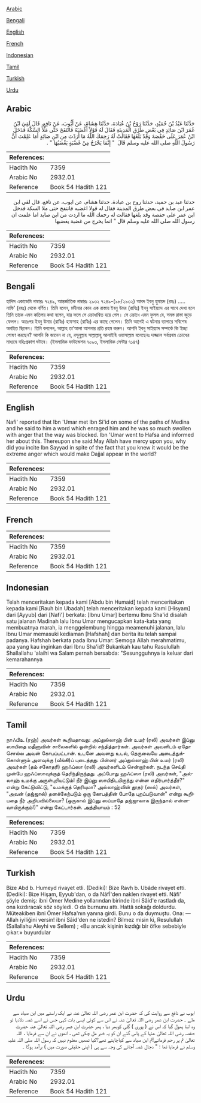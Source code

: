 [Arabic](#arabic)

[Bengali](#bengali)

[English](#english)

[French](#french)

[Indonesian](#indonesian)

[Tamil](#tamil)

[Turkish](#turkish)

[Urdu](#urdu)

## Arabic


<div dir="rtl" lang="ar" style={{fontSize:'larger',backgroundColor:'#f8f9fa',padding:20}}>
حَدَّثَنَا عَبْدُ بْنُ حُمَيْدٍ، حَدَّثَنَا رَوْحُ بْنُ عُبَادَةَ، حَدَّثَنَا هِشَامٌ، عَنْ أَيُّوبَ، عَنْ نَافِعٍ، قَالَ لَقِيَ ابْنُ عُمَرَ ابْنَ صَائِدٍ فِي بَعْضِ طُرُقِ الْمَدِينَةِ فَقَالَ لَهُ قَوْلاً أَغْضَبَهُ فَانْتَفَخَ حَتَّى مَلأَ السِّكَّةَ فَدَخَلَ ابْنُ عُمَرَ عَلَى حَفْصَةَ وَقَدْ بَلَغَهَا فَقَالَتْ لَهُ رَحِمَكَ اللَّهُ مَا أَرَدْتَ مِنِ ابْنِ صَائِدٍ أَمَا عَلِمْتَ أَنَّ رَسُولَ اللَّهِ صلى الله عليه وسلم قَالَ ‏ "‏ إِنَّمَا يَخْرُجُ مِنْ غَضْبَةٍ يَغْضَبُهَا ‏"‏ ‏.‏
</div>
<div style={{backgroundColor:'#f8f9fa',padding:20, marginBottom: 10}}><table> <thead> <tr> <th>References:</th> <th></th> </tr> </thead> <tbody><tr><td>Hadith No</td><td>7359</td></tr><tr><td>Arabic No</td><td>2932.01</td></tr><tr><td>Reference</td><td>Book 54 Hadith 121</td></tr></tbody></table></div>


<div dir="rtl" lang="ar" style={{fontSize:'larger',backgroundColor:'#f8f9fa',padding:20}}>
حدثنا عبد بن حميد، حدثنا روح بن عبادة، حدثنا هشام، عن ايوب، عن نافع، قال لقي ابن عمر ابن صايد في بعض طرق المدينة فقال له قولا اغضبه فانتفخ حتى ملا السكة فدخل ابن عمر على حفصة وقد بلغها فقالت له رحمك الله ما اردت من ابن صايد اما علمت ان رسول الله صلى الله عليه وسلم قال " انما يخرج من غضبة يغضبها
</div>
<div style={{backgroundColor:'#f8f9fa',padding:20, marginBottom: 10}}><table> <thead> <tr> <th>References:</th> <th></th> </tr> </thead> <tbody><tr><td>Hadith No</td><td>7359</td></tr><tr><td>Arabic No</td><td>2932.01</td></tr><tr><td>Reference</td><td>Book 54 Hadith 121</td></tr></tbody></table></div>

## Bengali


<div dir="ltr" lang="bn" style={{fontSize:'larger',backgroundColor:'#f8f9fa',padding:20}}>
হাদিস একাডেমি নাম্বারঃ ৭২৪৯, আন্তর্জাতিক নাম্বারঃ ২৯৩২ ৭২৪৯-(৯৮/২৯৩২) আবদ ইবনু হুমায়দ (রহঃ) ..... নাফি’ (রহঃ) থেকে বর্ণিত। তিনি বলেন, মদীনার কোন এক রাস্তায় ইবনু উমর (রাযিঃ) ইবনু সাইয়্যাদ এর সাথে দেখা হলে তিনি তাকে এমন কতিপয় কথা বলেন, যার ফলে সে ক্রোধাম্বিত হয়ে গেল। সে ক্রোধে এমন ফুলল যে, সমস্ত রাস্তা জুড়ে ফেলল। অতঃপর ইবনু উমার (রাযিঃ) হাফসাহ (রাযিঃ) এর কাছে গেলেন। তিনি আগেই এ ঘটনার ব্যাপারে সবিশেষ অবহিত ছিলেন। তিনি বললেন, আল্লাহ তা’আলা আপনার প্রতি রহম করুন। আপনি ইবনু সাইয়্যাদ সম্পর্কে কি ইচ্ছা পোষণ করছেন? আপনি কি জানেন না যে, রসূলুল্লাহ সাল্লাল্লাহু আলাইহি ওয়াসাল্লাম বলেছেনঃ দাজ্জাল সর্বপ্রথম ক্রোধের মাধ্যমে বহিঃপ্রকাশ ঘটাবে। (ইসলামিক ফাউন্ডেশন ৭০৯৩, ইসলামিক সেন্টার ৭১৪৭)
</div>
<div style={{backgroundColor:'#f8f9fa',padding:20, marginBottom: 10}}><table> <thead> <tr> <th>References:</th> <th></th> </tr> </thead> <tbody><tr><td>Hadith No</td><td>7359</td></tr><tr><td>Arabic No</td><td>2932.01</td></tr><tr><td>Reference</td><td>Book 54 Hadith 121</td></tr></tbody></table></div>

## English


<div dir="ltr" lang="en" style={{fontSize:'larger',backgroundColor:'#f8f9fa',padding:20}}>
Nafi' reported that Ibn 'Umar met Ibn Si'id on some of the paths of Medina and he said to him a word which enraged him and he was so much swollen with anger that the way was blocked. Ibn 'Umar went to Hafsa and informed her about this. Thereupon she said:May Allah have mercy upon you, why did you incite Ibn Sayyad in spite of the fact that you knew it would be the extreme anger which would make Dajjal appear in the world?
</div>
<div style={{backgroundColor:'#f8f9fa',padding:20, marginBottom: 10}}><table> <thead> <tr> <th>References:</th> <th></th> </tr> </thead> <tbody><tr><td>Hadith No</td><td>7359</td></tr><tr><td>Arabic No</td><td>2932.01</td></tr><tr><td>Reference</td><td>Book 54 Hadith 121</td></tr></tbody></table></div>

## French


<div dir="ltr" lang="fr" style={{fontSize:'larger',backgroundColor:'#f8f9fa',padding:20}}>

</div>
<div style={{backgroundColor:'#f8f9fa',padding:20, marginBottom: 10}}><table> <thead> <tr> <th>References:</th> <th></th> </tr> </thead> <tbody><tr><td>Hadith No</td><td>7359</td></tr><tr><td>Arabic No</td><td>2932.01</td></tr><tr><td>Reference</td><td>Book 54 Hadith 121</td></tr></tbody></table></div>

## Indonesian


<div dir="ltr" lang="id" style={{fontSize:'larger',backgroundColor:'#f8f9fa',padding:20}}>
Telah menceritakan kepada kami [Abdu bin Humaid] telah menceritakan kepada kami [Rauh bin Ubadah] telah menceritakan kepada kami [Hisyam] dari [Ayyub] dari [Nafi'] berkata: [Ibnu Umar] bertemu Ibnu Sha'id disalah satu jalanan Madinah lalu Ibnu Umar mengucapkan kata-kata yang membuatnya marah, ia menggelembung hingga meamenuhi jalanan, lalu Ibnu Umar memasuki kediaman [Hafshah] dan berita itu telah sampai padanya. Hafshah berkata pada Ibnu Umar: Semoga Allah merahmatimu, apa yang kau inginkan dari Ibnu Sha'id? Bukankah kau tahu Rasulullah Shallallahu 'alaihi wa Salam pernah bersabda: "Sesungguhnya ia keluar dari kemarahannya
</div>
<div style={{backgroundColor:'#f8f9fa',padding:20, marginBottom: 10}}><table> <thead> <tr> <th>References:</th> <th></th> </tr> </thead> <tbody><tr><td>Hadith No</td><td>7359</td></tr><tr><td>Arabic No</td><td>2932.01</td></tr><tr><td>Reference</td><td>Book 54 Hadith 121</td></tr></tbody></table></div>

## Tamil


<div dir="ltr" lang="ta" style={{fontSize:'larger',backgroundColor:'#f8f9fa',padding:20}}>
நாஃபிஉ (ரஹ்) அவர்கள் கூறியதாவது: அப்துல்லாஹ் பின் உமர் (ரலி) அவர்கள் இப்னு ஸாயிதை மதீனாவின் சாலைகளில் ஒன்றில் சந்தித்தார்கள். அவர்கள் அவனிடம் ஏதோ சொல்ல அவன் கோபப்பட்டான். உடனே அவனது உடல், தெருவையே அடைத்துக்கொள்ளும் அளவுக்கு (வீங்கி)ப் புடைத்தது. பின்னர் அப்துல்லாஹ் பின் உமர் (ரலி) அவர்கள் (தம் சகோதரி) ஹஃப்ஸா (ரலி) அவர்களிடம் சென்றார்கள். நடந்த செய்தி முன்பே ஹஃப்ஸாவுக்குத் தெரிந்திருந்தது. அப்போது ஹஃப்ஸா (ரலி) அவர்கள், "அல்லாஹ் உமக்கு அருள்புரியட்டும்! நீர் இப்னு ஸாயிதிடமிருந்து என்ன எதிர்பார்த்தீர்?" என்று கேட்டுவிட்டு, "உமக்குத் தெரியுமா? அல்லாஹ்வின் தூதர் (ஸல்) அவர்கள், "அவன் (தஜ்ஜால்) தனக்கேற்படும் ஒரு கோபத்தின் போதே புறப்படுவான்" என்று கூறியதை நீர் அறியவில்லையா? (ஒருகால் இப்னு ஸய்யாதே தஜ்ஜாலாக இருந்தால் என்னவாயிருக்கும்!)" என்று கேட்டார்கள். அத்தியாயம் : 52
</div>
<div style={{backgroundColor:'#f8f9fa',padding:20, marginBottom: 10}}><table> <thead> <tr> <th>References:</th> <th></th> </tr> </thead> <tbody><tr><td>Hadith No</td><td>7359</td></tr><tr><td>Arabic No</td><td>2932.01</td></tr><tr><td>Reference</td><td>Book 54 Hadith 121</td></tr></tbody></table></div>

## Turkish


<div dir="ltr" lang="tr" style={{fontSize:'larger',backgroundColor:'#f8f9fa',padding:20}}>
Bize Abd b. Humeyd rivayet etli. (Dediki): Bize Ravh b. Ubâde rivayet etti. (Dediki): Bize Hişam, Eyyub'dan, o da Nâfİ'den naklen rivayet etti. Nâfi' şöyle demiş: ibni Ömer Medine yollarından birinde ibni Sâid'e rastladı da, ona kızdıracak söz söyledi. O da burnunu attı. Hattâ sokağı doldurdu. Müteakiben ibni Ömer Hafsa'nın yanına girdi. Bunu o da duymuştu. Ona: — Allah iyiliğini versin! ibni Sâid'den ne istedin? Bilmez misin ki, Resulullah (Sallallahu Aleyhi ve Sellem) ; «Bu ancak kişinin kızdığı bir öfke sebebiyle çıkar.» buyurdular
</div>
<div style={{backgroundColor:'#f8f9fa',padding:20, marginBottom: 10}}><table> <thead> <tr> <th>References:</th> <th></th> </tr> </thead> <tbody><tr><td>Hadith No</td><td>7359</td></tr><tr><td>Arabic No</td><td>2932.01</td></tr><tr><td>Reference</td><td>Book 54 Hadith 121</td></tr></tbody></table></div>

## Urdu


<div dir="rtl" lang="ur" style={{fontSize:'larger',backgroundColor:'#f8f9fa',padding:20}}>
ایوب نے نافع سے روایت کی کہ حضرت ابن عمر رضی اللہ تعالیٰ عنہ نے ایک راستے میں ابن صیاد سے ملے ۔ حضرت ابن عمر رضی اللہ تعالیٰ عنہ نے اس سے کوئی ایسی بات کہی جس نے اسے غصہ دلادیا تو وہ اتنا پھول گیا کہ اس نے ( پوری ) گلی کوبھر دیا ، پھر حضرت ابن عمر رضی اللہ تعالیٰ عنہ حضرت حفصہ رضی اللہ تعالیٰ عنہا کے پاس گئے ان کو یہ خبر مل چکی تھی ، انھوں نے ان سے فرمایا ، اللہ تعالیٰ تم پر رحم فرمائے!تم ابن صیاد سے کیاچاہتے تھے؟کیا تمھیں معلوم نہیں کہ رسول اللہ صلی اللہ علیہ وسلم نے فرمایا تھا : " دجال غصہ آجانے کی وجہ سے ہی ( اپنی حقیقی صورت میں ) برآمد ہوگا ۔
</div>
<div style={{backgroundColor:'#f8f9fa',padding:20, marginBottom: 10}}><table> <thead> <tr> <th>References:</th> <th></th> </tr> </thead> <tbody><tr><td>Hadith No</td><td>7359</td></tr><tr><td>Arabic No</td><td>2932.01</td></tr><tr><td>Reference</td><td>Book 54 Hadith 121</td></tr></tbody></table></div>